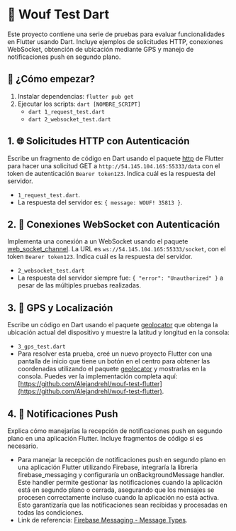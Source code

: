 # 🐾 Wouf Test Dart

Este proyecto contiene una serie de pruebas para evaluar funcionalidades en Flutter usando Dart. Incluye ejemplos de solicitudes HTTP, conexiones WebSocket, obtención de ubicación mediante GPS y manejo de notificaciones push en segundo plano.

## 🚀 ¿Cómo empezar?

1. Instalar dependencias: `flutter pub get`
2. Ejecutar los scripts: `dart [NOMBRE_SCRIPT]`
   - `dart 1_request_test.dart`
   - `dart 2_websocket_test.dart`

## 1. 🌐 Solicitudes HTTP con Autenticación

Escribe un fragmento de código en Dart usando el paquete [http](https://pub.dev/packages/http) de Flutter para hacer una solicitud GET a `http://54.145.104.165:55333/data` con el token de autenticación `Bearer token123`. Indica cuál es la respuesta del servidor.

- `1_request_test.dart`.
- La respuesta del servidor es: `{ message: WOUF! 35813 }`.

## 2. 🔌 Conexiones WebSocket con Autenticación

Implementa una conexión a un WebSocket usando el paquete [web_socket_channel](https://pub.dev/packages/web_socket_channel). La URL es `ws://54.145.104.165:55333/socket`, con el token `Bearer token123`. Indica cuál es la respuesta del servidor.

- `2_websocket_test.dart`
- La respuesta del servidor siempre fue: `{ "error": "Unauthorized" }` a pesar de las múltiples pruebas realizadas.

## 3. 📍 GPS y Localización

Escribe un código en Dart usando el paquete [geolocator](https://pub.dev/packages/geolocator) que obtenga la ubicación actual del dispositivo y muestre la latitud y longitud en la consola:

- `3_gps_test.dart`
- Para resolver esta prueba, creé un nuevo proyecto Flutter con una pantalla de inicio que tiene un botón en el centro para obtener las coordenadas utilizando el paquete [geolocator](https://pub.dev/packages/geolocator) y mostrarlas en la consola. Puedes ver la implementación completa aquí: [https://github.com/Alejandrehl/wouf-test-flutter](https://github.com/Alejandrehl/wouf-test-flutter).

## 4. 📲 Notificaciones Push

Explica cómo manejarías la recepción de notificaciones push en segundo plano en una aplicación Flutter. Incluye fragmentos de código si es necesario.

- Para manejar la recepción de notificaciones push en segundo plano en una aplicación Flutter utilizando Firebase, integraría la librería firebase_messaging y configuraría un onBackgroundMessage handler. Este handler permite gestionar las notificaciones cuando la aplicación está en segundo plano o cerrada, asegurando que los mensajes se procesen correctamente incluso cuando la aplicación no está activa. Esto garantizaría que las notificaciones sean recibidas y procesadas en todas las condiciones.
- Link de referencia: [Firebase Messaging - Message Types](https://firebase.flutter.dev/docs/messaging/usage/#message-types).
